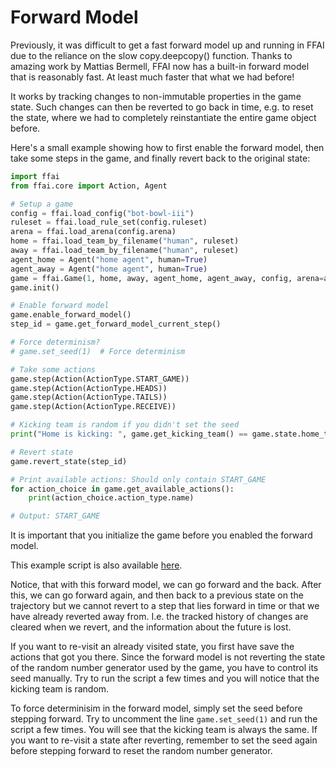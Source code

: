 # Forward Model
Previously, it was difficult to get a fast forward model up and running in FFAI due to the reliance on the slow copy.deepcopy() function. Thanks to amazing work by Mattias Bermell, FFAI now has a built-in forward model that is reasonably fast. At least much faster that what we had before!

It works by tracking changes to non-immutable properties in the game state. Such changes can then be reverted to go back in time, e.g. to reset the state, where we had to completely reinstantiate the entire game object before.

Here's a small example showing how to first enable the forward model, then take some steps in the game, and finally revert back to the original state: 

```python
import ffai
from ffai.core import Action, Agent

# Setup a game
config = ffai.load_config("bot-bowl-iii")
ruleset = ffai.load_rule_set(config.ruleset)
arena = ffai.load_arena(config.arena)
home = ffai.load_team_by_filename("human", ruleset)
away = ffai.load_team_by_filename("human", ruleset)
agent_home = Agent("home agent", human=True)
agent_away = Agent("home agent", human=True)
game = ffai.Game(1, home, away, agent_home, agent_away, config, arena=arena, ruleset=ruleset)
game.init()

# Enable forward model
game.enable_forward_model()
step_id = game.get_forward_model_current_step()

# Force determinism?
# game.set_seed(1)  # Force determinism

# Take some actions
game.step(Action(ActionType.START_GAME))
game.step(Action(ActionType.HEADS))
game.step(Action(ActionType.TAILS))
game.step(Action(ActionType.RECEIVE))

# Kicking team is random if you didn't set the seed
print("Home is kicking: ", game.get_kicking_team() == game.state.home_team)

# Revert state
game.revert_state(step_id)

# Print available actions: Should only contain START_GAME
for action_choice in game.get_available_actions():
    print(action_choice.action_type.name)

# Output: START_GAME
```
It is important that you initialize the game before you enabled the forward model.

This example script is also available [here](../examples/forward_model_example.py).

Notice, that with this forward model, we can go forward and the back. After this, we can go forward again, and then back to a previous state on the trajectory but we cannot revert to a step that lies forward in time or that we have already reverted away from. I.e. the tracked history of changes are cleared when we revert, and the information about the future is lost. 

If you want to re-visit an already visited state, you first have save the actions that got you there. Since the forward model is not reverting the state of the random number generator used by the game, you have to control its seed manually. Try to run the script a few times and you will notice that the kicking team is random. 

To force determinisim in the forward model, simply set the seed before stepping forward. Try to uncomment the line ```game.set_seed(1)``` and run the script a few times. You will see that the kicking team is always the same. If you want to re-visit a state after reverting, remember to set the seed again before stepping forward to reset the random number generator.
